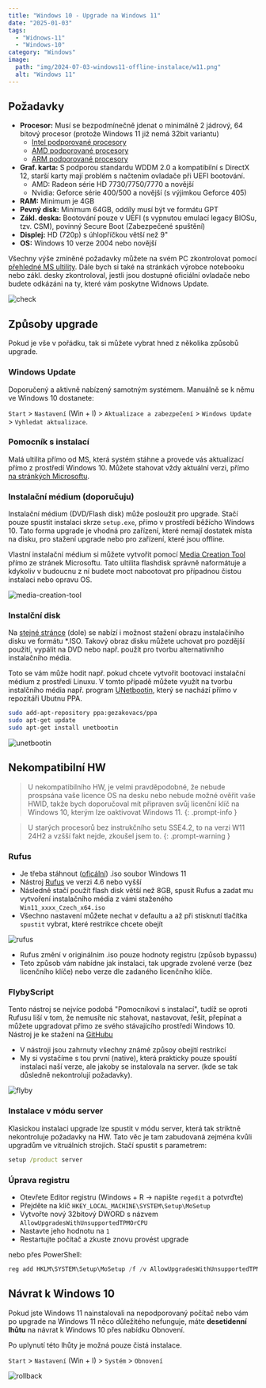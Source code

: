 ```yaml
---
title: "Windows 10 - Upgrade na Windows 11"
date: "2025-01-03"
tags: 
  - "Widnows-11"
  - "Windows-10"
category: "Windows"
image: 
  path: "img/2024-07-03-windows11-offline-instalace/w11.png"
  alt: "Windows 11"
---
```


## Požadavky

- **Procesor:** Musí se bezpodmínečně jdenat o minimálně 2 jádrový, 64 bitový procesor 
  (protože Windows 11 již nemá 32bit variantu)
  - [Intel podporované procesory](https://learn.microsoft.com/en-us/windows-hardware/design/minimum/supported/windows-11-supported-intel-processors)
  - [AMD podporované procesory](https://learn.microsoft.com/en-us/windows-hardware/design/minimum/supported/windows-11-supported-amd-processors)
  - [ARM podporované procesory](https://learn.microsoft.com/en-us/windows-hardware/design/minimum/supported/windows-11-supported-qualcomm-processors)
- **Graf. karta:** S podporou standardu WDDM 2.0 a kompatibilní s DirectX 12, starší karty mají problém s načtením ovladače při UEFI bootování. 
  - AMD: Radeon série HD 7730/7750/7770 a novější
  - Nvidia: Geforce série 400/500 a novější (s výjimkou Geforce 405)
- **RAM:** Minimum je 4GB
- **Pevný disk:** Minimum 64GB, oddíly musí být ve formátu GPT
- **Zákl. deska:** Bootování pouze v UEFI (s vypnutou emulací legacy BIOSu, tzv. CSM), povinný Secure Boot (Zabezpečené spuštění)
- **Displej:** HD (720p) s úhlopříčkou větší než 9"
- **OS:** Windows 10 verze 2004 nebo novější 

Všechny výše zmíněné požadavky můžete na svém PC zkontrolovat pomocí [přehledné MS ultility](https://aka.ms/GetPCHealthCheckApp).
Dále bych si také na stránkách výrobce notebooku nebo zákl. desky zkontroloval, jestli jsou dostupné oficiální ovladače nebo budete odkázáni na ty, které vám poskytne Widnows Update. 

![check](/img/2025-01-03-upgrade-windows-11/check.png)

## Způsoby upgrade

Pokud je vše v pořádku, tak si můžete vybrat hned z několika způsobů upgrade.

### Windows Update

Doporučený a aktivně nabízený samotným systémem. Manuálně se k němu ve Windows 10 dostanete:

 `Start`  > `Nastavení` (Win + I) > `Aktualizace a zabezpečení`  > `Windows Update`  > `Vyhledat aktualizace`.

### Pomocník s instalací

Malá ultilita přímo od MS, která systém stáhne a provede vás aktualizací přímo z prostředí Windows 10. 
Můžete stahovat vždy aktuální verzi, přímo [na stránkých Microsoftu](https://go.microsoft.com/fwlink/?linkid=2171764).

### Instalační médium (doporučuju)

Instalační médium (DVD/Flash disk) může posloužit pro upgrade. Stačí pouze spustit instalaci skrze `setup.exe`, přímo v prostředí běžícho Windows 10.
Tato forma upgrade je vhodná pro zařízení, které nemají dostatek místa na disku, pro stažení upgrade nebo pro zařízení, které jsou offline.

Vlastní instalační médium si můžete vytvořit pomocí [Media Creation Tool](https://go.microsoft.com/fwlink/?linkid=2171764) přímo ze stránek Microsoftu.
Tato ultilita flashdisk správně naformátuje a kdykoliv v budoucnu z ní budete moct nabootovat pro případnou čistou instalaci nebo opravu OS.

![media-creation-tool](/img/2025-01-03-upgrade-windows-11/media-tool.png)

### Instalční disk 

Na [stejné stránce](https://go.microsoft.com/fwlink/?linkid=2171764) (dole) se nabízí i možnost stažení obrazu instalačíního disku ve formátu *.ISO.
Takový obraz disku můžete uchovat pro pozdější použití, vypálit na DVD nebo např. použít pro tvorbu alternativního instalačního média.

Toto se vám může hodit např. pokud chcete vytvořit bootovací instalační médium z prostředí Linuxu. V tomto případě můžete využít na tvorbu instalčního média např. program [UNetbootin](https://unetbootin.github.io/), který se nachází přímo v repozitáři Ubutnu PPA.

```bash
sudo add-apt-repository ppa:gezakovacs/ppa
sudo apt-get update
sudo apt-get install unetbootin
```

![unetbootin](/img/2025-01-03-upgrade-windows-11/unetbootin.png)

## Nekompatibilní HW 

> U nekompatibilního HW, je velmi pravděpodobné, že nebude prospsána vaše licence OS na desku nebo nebude možné ověřit vaše HWID, takže bych doporučoval mít připraven svůj licenční klíč na Windows 10, kterým lze oaktivovat Windows 11.
{: .prompt-info }

> U starých procesorů bez instrukčního setu SSE4.2, to na verzi W11 24H2 a vzšší fakt nejde, zkoušel jsem to.
{: .prompt-warning }

### Rufus

- Je třeba stáhnout ([oficální](https://www.microsoft.com/cs-cz/software-download/windows11)) .iso soubor Windows 11
- Nástroj [Rufus](https://rufus.ie/cs/) ve verzi 4.6 nebo vyšší
- Následně stačí použít flash disk větší než 8GB, spusit Rufus a zadat mu vytvoření instalačního média z vámi staženého `Win11_xxxx_Czech_x64.iso`
- Všechno nastavení můžete nechat v defaultu a až při stisknutí tlačítka `spustit` vybrat, které restrikce chcete obejít

![rufus](/img/2025-01-03-upgrade-windows-11/rufus2.png) 

- Rufus změní v originálním .iso pouze hodnoty registru (způsob bypassu)
- Teto způsob vám nabídne jak instalaci, tak upgrade zvolené verze (bez licenčního klíče) nebo verze dle zadaného licenčního klíče.

### FlybyScript

Tento nástroj se nejvíce podobá "Pomocníkovi s instalací", tudíž se oproti Rufusu liší v tom, že nemusíte nic stahovat, nastavovat, řešit, přepínat a můžete upgradovat přímo ze svého stávajícího prostředí Windows 10. 
Nástroj je ke stažení na [GitHubu](https://github.com/builtbybel/Flyby11/releases)

- V nástroji jsou zahrnuty všechny známé způsoy obejití restrikcí
- My si vystačíme s tou první (native), která prakticky pouze spouští instalaci naší verze, ale jakoby se instalovala na server. (kde se tak důsledně nekontrolují požadavky).

![flyby](/img/2025-01-03-upgrade-windows-11/flyby11.png)

### Instalace v módu server

Klasickou instalaci upgrade lze spustit v módu server, která tak striktně nekontroluje požadavky na HW. Tato věc je tam zabudovaná zejména kvůli upgradům ve vitruálních strojích.
Stačí spustit s parametrem:

```bat
setup /product server 
```

### Úprava registru

- Otevřete Editor registru (Windows + R -> napište `regedit` a potvrďte)
- Přejděte na klíč `HKEY_LOCAL_MACHINE\SYSTEM\Setup\MoSetup`
- Vytvořte nový 32bitový DWORD s názvem `AllowUpgradesWithUnsupportedTPMOrCPU` 
- Nastavte jeho hodnotu na `1`
- Restartujte počítač a zkuste znovu provést upgrade

nebo přes PowerShell:

```powershell
reg add HKLM\SYSTEM\Setup\MoSetup /f /v AllowUpgradesWithUnsupportedTPMorCPU /d 1 /t reg_dword
```

## Návrat k Windows 10 

Pokud jste Windows 11 nainstalovali na nepodporovaný počítač nebo vám po upgrade na Windows 11 něco důležitého nefunguje, máte **desetidenní lhůtu** na návrat k Windows 10 přes nabídku Obnovení. 

Po uplynutí této lhůty je možná pouze čistá instalace.

`Start`  > `Nastavení` (Win + I) > `Systém`  > `Obnovení`

![rollback](/img/2025-01-03-upgrade-windows-11/rollback.png)

